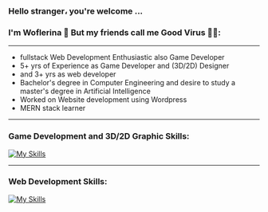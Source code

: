 ### Hello stranger، you're welcome ...
### I'm Woflerina 🐺 But my friends call me Good Virus 🙂🦠:

_________________________________________________________________________________________________________________________________________________________________________

- fullstack Web Development Enthusiastic also Game Developer
- 5+ yrs of Experience as Game Developer and (3D/2D) Designer 
- and 3+ yrs as web developer
- Bachelor's degree in Computer Engineering and desire to study a master's degree in Artificial Intelligence
- Worked on Website development using Wordpress
- MERN stack learner

_________________________________________________________________________________________________________________________________________________________________________

### Game Development and 3D/2D Graphic Skills:

[![My Skills](https://skillicons.dev/icons?i=cs,cpp,unity,unreal,blender,ps,ae,ai&theme=light)](https://github.com/coderaishya)


_________________________________________________________________________________________________________________________________________________________________________

### Web Development Skills:

[![My Skills](https://skillicons.dev/icons?i=html,css,bootstrap,tailwind,js,react,ts,git,github,wordpress&theme=light)](https://github.com/coderaishya)


